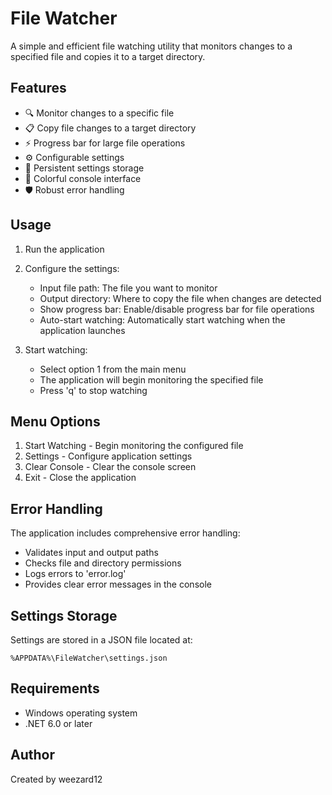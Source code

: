 # File Watcher

A simple and efficient file watching utility that monitors changes to a specified file and copies it to a target directory.

## Features

- 🔍 Monitor changes to a specific file
- 📋 Copy file changes to a target directory
- ⚡ Progress bar for large file operations
- ⚙️ Configurable settings
- 💾 Persistent settings storage
- 🎨 Colorful console interface
- 🛡️ Robust error handling

## Usage

1. Run the application
2. Configure the settings:
   - Input file path: The file you want to monitor
   - Output directory: Where to copy the file when changes are detected
   - Show progress bar: Enable/disable progress bar for file operations
   - Auto-start watching: Automatically start watching when the application launches

3. Start watching:
   - Select option 1 from the main menu
   - The application will begin monitoring the specified file
   - Press 'q' to stop watching

## Menu Options

1. Start Watching - Begin monitoring the configured file
2. Settings - Configure application settings
3. Clear Console - Clear the console screen
4. Exit - Close the application

## Error Handling

The application includes comprehensive error handling:
- Validates input and output paths
- Checks file and directory permissions
- Logs errors to 'error.log'
- Provides clear error messages in the console

## Settings Storage

Settings are stored in a JSON file located at:
```
%APPDATA%\FileWatcher\settings.json
```

## Requirements

- Windows operating system
- .NET 6.0 or later

## Author

Created by weezard12